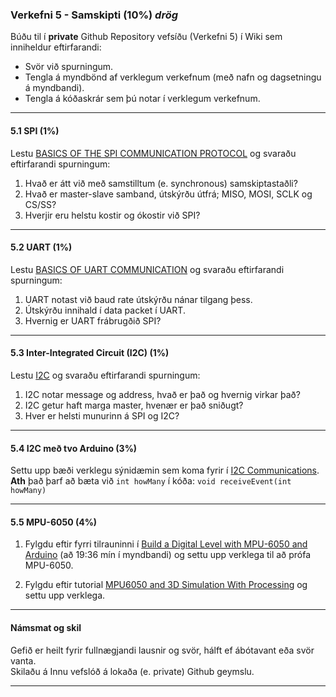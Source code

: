 ### Verkefni 5 - Samskipti (10%)  _drög_


Búðu til í **private** Github Repository vefsíðu (Verkefni 5) í Wiki sem inniheldur eftirfarandi:

- Svör við spurningum.
- Tengla á myndbönd af verklegum verkefnum (með nafn og dagsetningu á myndbandi).
- Tengla á kóðaskrár sem þú notar í verklegum verkefnum.

---

#### 5.1 SPI (1%)
Lestu [BASICS OF THE SPI COMMUNICATION PROTOCOL](https://www.circuitbasics.com/basics-of-the-spi-communication-protocol) og svaraðu eftirfarandi spurningum:
   
   1. Hvað er átt við með samstilltum (e. synchronous) samskiptastaðli?
   1. Hvað er master-slave samband, útskýrðu útfrá; MISO, MOSI, SCLK og CS/SS? 
   1. Hverjir eru helstu kostir og ókostir við SPI?
   
---

#### 5.2 UART (1%)
Lestu [BASICS OF UART COMMUNICATION](https://www.circuitbasics.com/basics-uart-communication/) og svaraðu eftirfarandi spurningum:
 
   1. UART notast við baud rate útskýrðu nánar tilgang þess.
   1. Útskýrðu innihald í data packet í UART.
   1. Hvernig er UART frábrugðið SPI? 
 
---

#### 5.3 Inter-Integrated Circuit (I2C) (1%)
Lestu [I2C](https://www.circuitbasics.com/basics-of-the-i2c-communication-protocol/) og svaraðu eftirfarandi spurningum:

   1. I2C notar message og address, hvað er það og hvernig virkar það?
   1. I2C getur haft marga master, hvenær er það sniðugt?
   1. Hver er helsti munurinn á SPI og I2C? 

---

#### 5.4 I2C með tvo Arduino (3%)
Settu upp bæði verklegu sýnidæmin sem koma fyrir í [I2C Communications](https://dronebotworkshop.com/i2c-arduino-arduino/).<br> 
**Ath** það þarf að bæta við `int howMany` í kóða: `void receiveEvent(int howMany)`
        
---

#### 5.5 MPU-6050 (4%)
1. Fylgdu eftir fyrri tilrauninni í [Build a Digital Level with MPU-6050 and Arduino](https://dronebotworkshop.com/mpu-6050-level/)  (að 19:36 mín í myndbandi) og settu upp verklega til að prófa MPU-6050.

2. Fylgdu eftir tutorial [MPU6050 and 3D Simulation With Processing](https://www.instructables.com/id/Arduino-MPU6050-GY521-6-Axis-Accelerometer-Gyro-3D/) og settu upp verklega.

---

#### Námsmat og skil
Gefið er heilt fyrir fullnægjandi lausnir og svör, hálft ef ábótavant eða svör vanta. <br>
Skilaðu á Innu vefslóð á lokaða (e. private) Github geymslu.

---

<!--

#### 5.1 UART
Kynntu þér UART [BASICS OF UART COMMUNICATION](https://www.circuitbasics.com/basics-uart-communication/) og [UART](https://www.allaboutcircuits.com/technical-articles/back-to-basics-the-universal-asynchronous-receiver-transmitter-uart/). Fylgdu eftirfarandi tutorial: [HOW TO SET UP UART COMMUNICATION ON THE ARDUINO](https://www.circuitbasics.com/how-to-set-up-uart-communication-for-arduino/) og settu upp á Breadboard.
   

#### 5.2 Serial Peripheral Interface (SPI)
1. Fylgdu eftirfarandi tutorial: [Communication between two Arduino Boards](https://circuitdigest.com/microcontroller-projects/arduino-spi-communication-tutorial) og settu upp á Breadboard. Sjá einnig [How do you use SPI on an Arduino?](https://arduino.stackexchange.com/questions/16348/how-do-you-use-spi-on-an-arduino)


**SPI:**

- [BASICS OF THE SPI COMMUNICATION PROTOCOL](https://www.circuitbasics.com/basics-of-the-spi-communication-protocol)
- [SPI](https://www.allaboutcircuits.com/technical-articles/spi-serial-peripheral-interface/)
- [Arduino og SPI](https://learn.sparkfun.com/tutorials/serial-peripheral-interface-spi/all) 
- [SPI safnið fyrir Arduino](https://www.arduino.cc/en/reference/SPI)

-->
